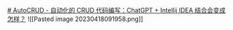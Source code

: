 [# AutoCRUD - 自动化的 CRUD 代码编写：ChatGPT + Intellij IDEA 结合会变成怎样？](https://www.bilibili.com/video/BV1KT411x7Wn/?-Arouter=story&buvid=Z04E510301E2317E4258B86E9DE3EE9C4D01&is_story_h5=false&mid=VWzcmGUtEsG3cu5l2eCFlg%3D%3D&p=1&plat_id=163&share_from=ugc&share_medium=iphone&share_plat=ios&share_session_id=0DE56183-EC06-4145-85C8-7ECC201AB60E&share_source=WEIXIN&share_tag=s_i&timestamp=1681735608&unique_k=UnEPESX&up_id=475312678)
![[Pasted image 20230418091958.png]]